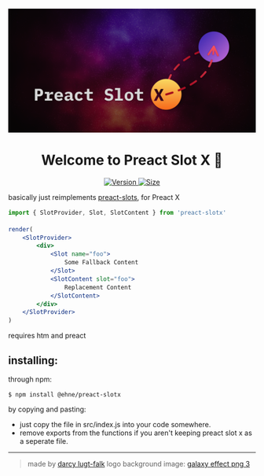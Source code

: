 <p>
  <img alt="logo" src="./github_banner.png" align="center" />
</p>
<h1 align="center">
  Welcome to Preact Slot X 👋
</h1>
<p align="center">
    <a href="#" target="https://npm.im/@ehne/preact-slotx">
        <img alt="Version" src="https://img.shields.io/npm/v/@ehne/preact-slotx" />
    </a>
    <a href="#" target="https://bundlephobia.com/result?p=@ehne/preact-slotx@1.2.0">
        <img alt="Size" src="https://img.shields.io/badge/MINIFIED%20%2B%20GZIPPED-1kB-green" />
    </a>
</p>

basically just reimplements [preact-slots](https://npm.im/preact-slots), for Preact X

```jsx
import { SlotProvider, Slot, SlotContent } from 'preact-slotx'
 
render(
    <SlotProvider>
        <div>
            <Slot name="foo">
                Some Fallback Content
            </Slot>
            <SlotContent slot="foo">
                Replacement Content
            </SlotContent>
        </div>
    </SlotProvider>
)
```

requires htm and preact

## installing:

through npm:
```
$ npm install @ehne/preact-slotx
```

by copying and pasting:
* just copy the file in src/index.js into your code somewhere.
* remove exports from the functions if you aren't keeping preact slot x as a seperate file.

---
> made by [darcy lugt-falk](https://github.com/ehne)
> logo background image: <a title="galaxy effect png 3" href="https://pngimage.net/galaxy-effect-png-3/">galaxy effect png 3</a>
